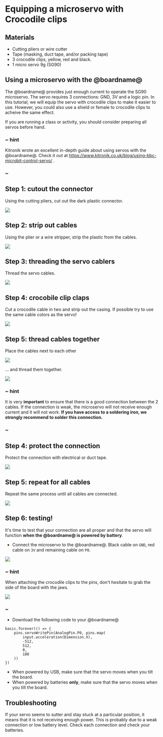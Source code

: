 # Equipping a microservo with Crocodile clips

## Materials
  * Cutting pliers or wire cutter
  * Tape (masking, duct tape, and/or packing tape)
  * 3 crocodile clips, yellow, red and black.
  * 1 micro servo 9g (SG90)

## Using a microservo with the @boardname@

The @boardname@ provides just enough current to operate the SG90 microservo. 
The servo requires 3 connections: GND, 3V and a logic pin. 
In this tutorial, we will equip the servo with crocodile clips to make it easier to use. 
However, you could also use a shield or female to crocodile clips to acheive the same effect.

If you are running a class or activity, you should consider preparing all servos before hand.

### ~ hint

Kitronik wrote an excellent in-depth guide about using servos with the @boardname@. 
Check it out at https://www.kitronik.co.uk/blog/using-bbc-microbit-control-servo/ .

### ~

## Step 1: cutout the connector

Using the cutting pliers, cut out the dark plastic connector.

![](/static/mb/projects/inchworm/servo1.jpg)

## Step 2: strip out cables

Using the plier or a wire stripper, strip the plastic from the cables.

![](/static/mb/projects/inchworm/servotrim.jpg)

## Step 3: threading the servo cablers

Thread the servo cables.

![](/static/mb/projects/inchworm/servo3.jpg)

## Step 4: crocobile clip claps

Cut a crocodile cable in two and strip out the casing. 
If possible try to use the same cable colors as the servo!

![](/static/mb/projects/inchworm/servo4.jpg)

## Step 5: thread cables together

Place the cables next to each other

![](/static/mb/projects/inchworm/servo5.jpg)

... and thread them together.

![](/static/mb/projects/inchworm/servo6.jpg)

### ~ hint

It is very **important** to ensure that there is a good connection between the 2 cables.
If the connection is weak, the microservo will not receive enough current and it will not work.
**If you have access to a soldering iron, we strongly recommend to solder this connection.**

### ~

## Step 4: protect the connection

Protect the connection with electrical or duct tape.

![](/static/mb/projects/inchworm/servo7.jpg)

## Step 5: repeat for all cables

Repeat the same process until all cables are connected.

![](/static/mb/projects/inchworm/servo8.jpg)

## Step 6: testing!

It's time to test that your connection are all proper and that the servo will function **when the @boardname@ is powered by battery**.

* Connect the microservo to the @boardname@. Black cable on ``GND``, red cable on ``3V`` and remaining cable on ``P0``.

![](/static/mb/projects/inchworm/circuit1.jpg)

### ~ hint

When attaching the crocodile clips to the pins, don't hesitate to grab the side of the board with the jaws.

![](/static/mb/projects/inchworm/circuit2.jpg)

### ~

* Download the following code to your @boardname@

```blocks
basic.forever(() => {
    pins.servoWritePin(AnalogPin.P0, pins.map(
        input.acceleration(Dimension.X),
        -512,
        512,
        0,
        180
    ))
})
```

* When powered by USB, make sure that the servo moves when you tilt the board.
* When powered by batteries **only**, make sure that the servo moves when you tilt the board.

## Troubleshooting

If your servo seems to sutter and stay stuck at a particular position, it means that it is not receiving enough power.
This is probably due to a weak connection or low battery level. Check each connection and check your batteries.